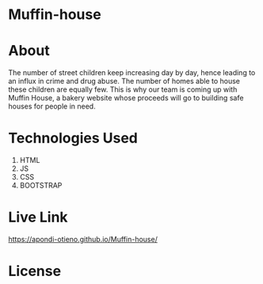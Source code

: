# Muffin-house

# About
The number of street children keep increasing day by day, hence leading to an influx in crime and drug abuse. The number of homes able to house these children are equally few.
This is why our team is coming up with Muffin House, a bakery website whose proceeds will go to building safe houses for people in need. 

# Technologies Used

1. HTML
2. JS
3. CSS
4. BOOTSTRAP

# Live Link

https://apondi-otieno.github.io/Muffin-house/

# License









